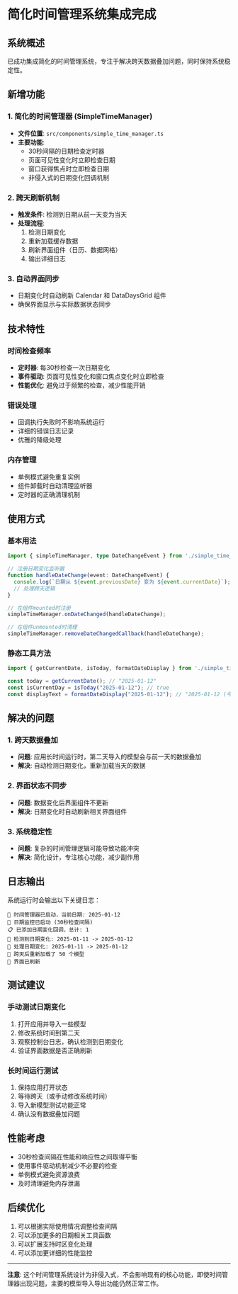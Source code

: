 # 简化时间管理系统集成完成

## 系统概述

已成功集成简化的时间管理系统，专注于解决跨天数据叠加问题，同时保持系统稳定性。

## 新增功能

### 1. 简化的时间管理器 (SimpleTimeManager)
- **文件位置**: `src/components/simple_time_manager.ts`
- **主要功能**:
  - 30秒间隔的日期检查定时器
  - 页面可见性变化时立即检查日期
  - 窗口获得焦点时立即检查日期
  - 非侵入式的日期变化回调机制

### 2. 跨天刷新机制
- **触发条件**: 检测到日期从前一天变为当天
- **处理流程**:
  1. 检测日期变化
  2. 重新加载缓存数据
  3. 刷新界面组件（日历、数据网格）
  4. 输出详细日志

### 3. 自动界面同步
- 日期变化时自动刷新 Calendar 和 DataDaysGrid 组件
- 确保界面显示与实际数据状态同步

## 技术特性

### 时间检查频率
- **定时器**: 每30秒检查一次日期变化
- **事件驱动**: 页面可见性变化和窗口焦点变化时立即检查
- **性能优化**: 避免过于频繁的检查，减少性能开销

### 错误处理
- 回调执行失败时不影响系统运行
- 详细的错误日志记录
- 优雅的降级处理

### 内存管理
- 单例模式避免重复实例
- 组件卸载时自动清理监听器
- 定时器的正确清理机制

## 使用方式

### 基本用法
```typescript
import { simpleTimeManager, type DateChangeEvent } from './simple_time_manager';

// 注册日期变化监听器
function handleDateChange(event: DateChangeEvent) {
  console.log(`日期从 ${event.previousDate} 变为 ${event.currentDate}`);
  // 处理跨天逻辑
}

// 在组件mounted时注册
simpleTimeManager.onDateChanged(handleDateChange);

// 在组件unmounted时清理
simpleTimeManager.removeDateChangedCallback(handleDateChange);
```

### 静态工具方法
```typescript
import { getCurrentDate, isToday, formatDateDisplay } from './simple_time_manager';

const today = getCurrentDate(); // "2025-01-12"
const isCurrentDay = isToday("2025-01-12"); // true
const displayText = formatDateDisplay("2025-01-12"); // "2025-01-12 (今天)"
```

## 解决的问题

### 1. 跨天数据叠加
- **问题**: 应用长时间运行时，第二天导入的模型会与前一天的数据叠加
- **解决**: 自动检测日期变化，重新加载当天的数据

### 2. 界面状态不同步
- **问题**: 数据变化后界面组件不更新
- **解决**: 日期变化时自动刷新相关界面组件

### 3. 系统稳定性
- **问题**: 复杂的时间管理逻辑可能导致功能冲突
- **解决**: 简化设计，专注核心功能，减少副作用

## 日志输出

系统运行时会输出以下关键日志：

```
📅 时间管理器已启动，当前日期: 2025-01-12
📅 日期监控已启动 (30秒检查间隔)
📋 已添加日期变化回调，总计: 1
🚨 检测到日期变化: 2025-01-11 -> 2025-01-12
🔄 处理日期变化: 2025-01-11 -> 2025-01-12
📂 跨天后重新加载了 50 个模型
🔄 界面已刷新
```

## 测试建议

### 手动测试日期变化
1. 打开应用并导入一些模型
2. 修改系统时间到第二天
3. 观察控制台日志，确认检测到日期变化
4. 验证界面数据是否正确刷新

### 长时间运行测试
1. 保持应用打开状态
2. 等待跨天（或手动修改系统时间）
3. 导入新模型测试功能正常
4. 确认没有数据叠加问题

## 性能考虑

- 30秒检查间隔在性能和响应性之间取得平衡
- 使用事件驱动机制减少不必要的检查
- 单例模式避免资源浪费
- 及时清理避免内存泄漏

## 后续优化

1. 可以根据实际使用情况调整检查间隔
2. 可以添加更多的日期相关工具函数
3. 可以扩展支持时区变化处理
4. 可以添加更详细的性能监控

---

**注意**: 这个时间管理系统设计为非侵入式，不会影响现有的核心功能，即使时间管理器出现问题，主要的模型导入导出功能仍然正常工作。
